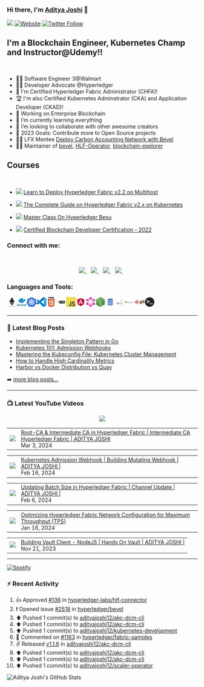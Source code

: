 ### Hi there, I'm [Aditya Joshi][website] 👋
![](https://komarev.com/ghpvc/?username=adityajoshi12&style=flat-square&label=PROFILE+VIEWS)
[![Website](https://img.shields.io/website?label=adityajoshi.online&style=for-the-badge&url=https%3A%2F%2Fadityajoshi.online)](https://adityajoshi.online)
[![Twitter Follow](https://img.shields.io/twitter/follow/adityaajoshi12?color=1DA1F2&logo=twitter&style=for-the-badge)](https://twitter.com/intent/follow?original_referer=https%3A%2F%2Fgithub.com%2Fadityajoshi12&screen_name=adityaajoshi12)

## I'm a Blockchain Engineer, Kubernetes Champ and Instructor@Udemy!!
<br>

- 👨‍💻 Software Engineer 3@Walmart
- 👨‍💻 Developer Advocate @Hyperledger
- 🔭 I'm Certified Hyperledger Fabric Administrator (CHFA)!
- 🏆 I'm also Certified Kubernetes Adminstrator (CKA) and Application Developer (CKAD)!
- 🥅 Working on Enterprise Blockchain
- 🌱 I’m currently learning everything
- 👯 I’m looking to collaborate with other awesome creators
- 🥅 2023 Goals: Contribute more to Open Source projects
- 👨‍💻 LFX Mentee [Deploy Carbon Accounting Network with Bevel](https://wiki.hyperledger.org/display/INTERN/Project+Plan+-+Deploy+Carbon+Accounting+Network+with+Bevel)
- 🦸‍♂️ Maintainer of [bevel](https://github.com/hyperledger/bevel), [HLF-Operator](https://github.com/hyperledger/bevel-operator-fabric), [blockchain-explorer](https://github.com/hyperledger-labs/blockchain-explorer)

## Courses
<br>

- <img src="https://img-c.udemycdn.com/course/240x135/3741540_d31f_4.jpg" width="100px"/> [Learn to Deploy Hyperledger Fabric v2.2 on Multihost](https://udemy.com/course/learn-to-deploy-hyperledger-fabric-v22-on-multihost/)

- <img src="https://img-c.udemycdn.com/course/240x135/3970920_6f16_4.jpg" width="100px"/> [The Complete Guide on Hyperledger Fabric v2.x on Kubernetes](https://www.udemy.com/course/hyperledger-fabric-on-kubernetes-complete-guide)

- <img src="https://img-c.udemycdn.com/course/240x135/3815532_1edc_2.jpg" width="100px"/> [Master Class On Hyperledger Besu](https://udemy.com/course/hyperledger-besu-master-class)

- <img src="https://img-c.udemycdn.com/course/240x135/3814476_e3c7.jpg" width="100px"/> [Certified Blockchain Developer Certification - 2022](https://www.udemy.com/course/certified-blockchain-developer-certification)



### Connect with me:
<br>
<p align='center'>

  <a target="_blank" rel="noopener noreferrer" href="https://twitter.com/adityaajoshi12">
    <img src="https://img.shields.io/badge/Twitter-1DA1F2?style=for-the-badge&logo=twitter&logoColor=white" />        
  </a>&nbsp;&nbsp;
  
  <a target="_blank" rel="noopener noreferrer" href="https://www.linkedin.com/in/adityajoshi12/">
    <img src="https://img.shields.io/badge/linkedin-%230077B5.svg?&style=for-the-badge&logo=linkedin&logoColor=white" />
  </a>&nbsp;&nbsp;
  
  <a target="_blank" rel="noopener noreferrer" href="https://www.instagram.com/joshiaditya12/">
    <img src="https://img.shields.io/badge/Instagram-E4405F?style=for-the-badge&logo=stack-overflow&logoColor=white" />
  </a>&nbsp;&nbsp;
  
  <a target="_blank" rel="noopener noreferrer" href="https://t.me/adityajoshi12">
    <img src="https://img.shields.io/badge/Telegram-2CA5E0?style=for-the-badge&logo=telegram&logoColor=white" />        
  </a>&nbsp;&nbsp;
</p>



### Languages and Tools:

[<img align="left" alt="Visual Studio Code" width="26px" src="https://raw.githubusercontent.com/github/explore/80688e429a7d4ef2fca1e82350fe8e3517d3494d/topics/ethereum/ethereum.png" />](https://www.ethereum.org/)

[<img align="left" alt="Visual Studio Code" width="26px" src="https://raw.githubusercontent.com/github/explore/80688e429a7d4ef2fca1e82350fe8e3517d3494d/topics/docker/docker.png" />](https://www.docker.com/)

[<img align="left" alt="Visual Studio Code" width="26px" src="https://raw.githubusercontent.com/github/explore/80688e429a7d4ef2fca1e82350fe8e3517d3494d/topics/kubernetes/kubernetes.png" />](https://kubernetes.io/)

[<img align="left" alt="Visual Studio Code" width="26px" src="https://raw.githubusercontent.com/github/explore/80688e429a7d4ef2fca1e82350fe8e3517d3494d/topics/visual-studio-code/visual-studio-code.png" />](https://code.visualstudio.com/)
[<img align="left" alt="HTML5" width="26px" src="https://raw.githubusercontent.com/github/explore/80688e429a7d4ef2fca1e82350fe8e3517d3494d/topics/html/html.png" />](https://en.wikipedia.org/wiki/html)

[<img align="left" alt="golang" width="26px" src="https://raw.githubusercontent.com/github/explore/80688e429a7d4ef2fca1e82350fe8e3517d3494d/topics/go/go.png" />](https://go.dev)
[<img align="left" alt="JavaScript" width="26px" src="https://raw.githubusercontent.com/github/explore/80688e429a7d4ef2fca1e82350fe8e3517d3494d/topics/javascript/javascript.png" />](https://www.javascript.com/)
[<img align="left" alt="Angular" width="26px" src="https://raw.githubusercontent.com/github/explore/80688e429a7d4ef2fca1e82350fe8e3517d3494d/topics/angular/angular.png" />](https://angular.io)

[<img align="left" alt="GraphQL" width="26px" src="https://raw.githubusercontent.com/github/explore/80688e429a7d4ef2fca1e82350fe8e3517d3494d/topics/graphql/graphql.png" />](https://graphql.org)
[<img align="left" alt="Node.js" width="26px" src="https://raw.githubusercontent.com/github/explore/80688e429a7d4ef2fca1e82350fe8e3517d3494d/topics/nodejs/nodejs.png" />](https://nodejs.org)
[<img align="left" alt="SQL" width="26px" src="https://raw.githubusercontent.com/github/explore/80688e429a7d4ef2fca1e82350fe8e3517d3494d/topics/sql/sql.png" />](https://en.wikipedia.org/wiki/sql)
[<img align="left" alt="MySQL" width="26px" src="https://raw.githubusercontent.com/github/explore/80688e429a7d4ef2fca1e82350fe8e3517d3494d/topics/mysql/mysql.png" />](https://mysql.com)
[<img align="left" alt="MongoDB" width="26px" src="https://raw.githubusercontent.com/github/explore/80688e429a7d4ef2fca1e82350fe8e3517d3494d/topics/mongodb/mongodb.png" />](https://mongodb.com)
[<img align="left" alt="Git" width="26px" src="https://raw.githubusercontent.com/github/explore/80688e429a7d4ef2fca1e82350fe8e3517d3494d/topics/git/git.png" />](https://git-scm.com)

[<img align="left" alt="Terminal" width="26px" src="https://raw.githubusercontent.com/github/explore/80688e429a7d4ef2fca1e82350fe8e3517d3494d/topics/terminal/terminal.png" />](https://en.wikipedia.org/wiki/computer_terminal)

<br />
<br />

---

### 📕 Latest Blog Posts

<!-- BLOG-POST-LIST:START -->
- [Implementing the Singleton Pattern in Go](https://levelup.gitconnected.com/implementing-the-singleton-pattern-in-go-7e0f8e88c82c?source=rss-63332736e4ac------2)
- [Kubernetes 101: Admission Webhooks](https://levelup.gitconnected.com/kubernetes-101-admission-webhooks-b62920f0ff9b?source=rss-63332736e4ac------2)
- [Mastering the Kubeconfig File: Kubernetes Cluster Management](https://levelup.gitconnected.com/mastering-the-kubeconfig-file-kubernetes-cluster-management-d6ae01dc7efb?source=rss-63332736e4ac------2)
- [How to Handle High Cardinality Metrics](https://levelup.gitconnected.com/how-to-handle-high-cardinality-metrics-c3840d825b45?source=rss-63332736e4ac------2)
- [Harbor vs Docker Distribution vs Quay](https://levelup.gitconnected.com/harbor-vs-docker-distribution-vs-quay-8e5bccb63228?source=rss-63332736e4ac------2)
<!-- BLOG-POST-LIST:END -->

➡️ [more blog posts...](https://medium.com/@adityaprakashjoshi1)

---

### 📺 Latest YouTube Videos

<div align="center">

[<img src="https://img.shields.io/badge/-Subscribe-red?style=for-the-badge&logo=youtube&logoColor=white"/>](https://www.youtube.com/channel/UCL0SMt31uGzKqbKCQ7Zprxg?sub_confirmation=1)

</div>

<!-- YOUTUBE:START --><table><tr><td><a href="https://www.youtube.com/watch?v=ZF7vyVbnS5g"><img width="140px" src="https://i.ytimg.com/vi/ZF7vyVbnS5g/mqdefault.jpg"></a></td>
<td><a href="https://www.youtube.com/watch?v=ZF7vyVbnS5g">Root-CA &amp; Intermediate CA in Hyperledger Fabric | Intermediate CA Hyperledger Fabric | ADITYA JOSHI</a><br/>Mar 3, 2024</td></tr></table>
<table><tr><td><a href="https://www.youtube.com/watch?v=Wz_A6fm1Dgs"><img width="140px" src="https://i.ytimg.com/vi/Wz_A6fm1Dgs/mqdefault.jpg"></a></td>
<td><a href="https://www.youtube.com/watch?v=Wz_A6fm1Dgs">Kubernetes Admission Webhook | Building Mutating Webhook | ADITYA JOSHI |</a><br/>Feb 16, 2024</td></tr></table>
<table><tr><td><a href="https://www.youtube.com/watch?v=rTAnXw_V7Ko"><img width="140px" src="https://i.ytimg.com/vi/rTAnXw_V7Ko/mqdefault.jpg"></a></td>
<td><a href="https://www.youtube.com/watch?v=rTAnXw_V7Ko">Updating Batch Size in Hyperledger Fabric | Channel Update | ADITYA JOSHI |</a><br/>Feb 6, 2024</td></tr></table>
<table><tr><td><a href="https://www.youtube.com/watch?v=tOsfGRmfHkM"><img width="140px" src="https://i.ytimg.com/vi/tOsfGRmfHkM/mqdefault.jpg"></a></td>
<td><a href="https://www.youtube.com/watch?v=tOsfGRmfHkM">Optimizing Hyperledger Fabric Network Configuration for Maximum Throughput &lpar;TPS&rpar;</a><br/>Jan 16, 2024</td></tr></table>
<table><tr><td><a href="https://www.youtube.com/watch?v=FY9l_Rey7h8"><img width="140px" src="https://i.ytimg.com/vi/FY9l_Rey7h8/mqdefault.jpg"></a></td>
<td><a href="https://www.youtube.com/watch?v=FY9l_Rey7h8">Building Vault Client - NodeJS | Hands On Vault | ADITYA JOSHI |</a><br/>Nov 21, 2023</td></tr></table>
<!-- YOUTUBE:END -->


---

[![Spotify](https://spotify-adityajoshi12.vercel.app/api/spotify)](https://open.spotify.com/user/skoldlhi3ffyvmx2ev5b8furk)


### :zap: Recent Activity

<!--RECENT_ACTIVITY:start-->
1. 👍 Approved [#136](https://github.com/hyperledger-labs/hlf-connector/pull/136#pullrequestreview-1913344276) in [hyperledger-labs/hlf-connector](https://github.com/hyperledger-labs/hlf-connector)
2. ❗️ Opened issue [#2518](https://github.com/hyperledger/bevel/issues/2518) in [hyperledger/bevel](https://github.com/hyperledger/bevel)
3. ⬆️ Pushed 1 commit(s) to [adityajoshi12/akc-dcm-cli](https://github.com/adityajoshi12/akc-dcm-cli)
4. ⬆️ Pushed 1 commit(s) to [adityajoshi12/akc-dcm-cli](https://github.com/adityajoshi12/akc-dcm-cli)
5. ⬆️ Pushed 1 commit(s) to [adityajoshi12/kubernetes-development](https://github.com/adityajoshi12/kubernetes-development)
6. 💬 Commented on [#1163](https://github.com/hyperledger/fabric-samples/pull/1163#issuecomment-1962385420) in [hyperledger/fabric-samples](https://github.com/hyperledger/fabric-samples)
7. ✌️ Released [v1.1.6](https://github.com/adityajoshi12/akc-dcm-cli/releases/tag/v1.1.6) in [adityajoshi12/akc-dcm-cli](https://github.com/adityajoshi12/akc-dcm-cli)
8. ⬆️ Pushed 1 commit(s) to [adityajoshi12/akc-dcm-cli](https://github.com/adityajoshi12/akc-dcm-cli)
9. ⬆️ Pushed 1 commit(s) to [adityajoshi12/akc-dcm-cli](https://github.com/adityajoshi12/akc-dcm-cli)
10. ⬆️ Pushed 1 commit(s) to [adityajoshi12/scaler-operator](https://github.com/adityajoshi12/scaler-operator)
<!--RECENT_ACTIVITY:end-->


<p align='center'>
<a href="https://github-readme-stats-cqs1s6mnh-adityajoshi12.vercel.app/api?username=adityajoshi12&show_icons=true&hide_border=true&count_private=true" target="_blank" rel="noopener noreferrer">
  <img align="left" alt="Aditya Joshi's GitHub Stats" src="https://github-readme-stats-cqs1s6mnh-adityajoshi12.vercel.app/api?username=adityajoshi12&show_icons=true&hide_border=true&count_private=true" />
</a>
</p>



[website]: https://adityajoshi.online
[course]: https://www.udemy.com/course/learn-to-deploy-hyperledger-fabric-v22-on-multihost/
[twitter]: https://twitter.com/adityaajoshi12
[instagram]: https://instagram.com/aditya_joshi_official
[linkedin]: https://linkedin.com/in/adityajoshi12
